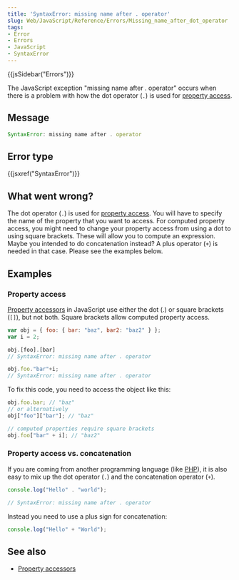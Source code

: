 ```yaml
---
title: 'SyntaxError: missing name after . operator'
slug: Web/JavaScript/Reference/Errors/Missing_name_after_dot_operator
tags:
- Error
- Errors
- JavaScript
- SyntaxError
---
```

{{jsSidebar("Errors")}}

The JavaScript exception "missing name after . operator" occurs when there is a
problem with how the dot operator (`.`) is used for
[property access](/en-US/docs/Web/JavaScript/Reference/Operators/Property_Accessors).

## Message

```js
SyntaxError: missing name after . operator
```

## Error type

{{jsxref("SyntaxError")}}

## What went wrong?

The dot operator (`.`) is used for
[property access](/en-US/docs/Web/JavaScript/Reference/Operators/Property_Accessors).
You will have to specify the name of the property that you want to access. For
computed property access, you might need to change your property access from
using a dot to using square brackets. These will allow you to compute an
expression. Maybe you intended to do concatenation instead? A plus operator
(`+`) is needed in that case. Please see the examples below.

## Examples

### Property access

[Property accessors](/en-US/docs/Web/JavaScript/Reference/Operators/Property_Accessors)
in JavaScript use either the dot (.) or square brackets (`[]`), but not both.
Square brackets allow computed property access.

```js example-bad
var obj = { foo: { bar: "baz", bar2: "baz2" } };
var i = 2;

obj.[foo].[bar]
// SyntaxError: missing name after . operator

obj.foo."bar"+i;
// SyntaxError: missing name after . operator
```

To fix this code, you need to access the object like this:

```js example-good
obj.foo.bar; // "baz"
// or alternatively
obj["foo"]["bar"]; // "baz"

// computed properties require square brackets
obj.foo["bar" + i]; // "baz2"
```

### Property access vs. concatenation

If you are coming from another programming language (like
[PHP](/en-US/docs/Glossary/PHP)), it is also easy to mix up the dot operator
(`.`) and the concatenation operator (`+`).

```js example-bad
console.log("Hello" . "world");

// SyntaxError: missing name after . operator
```

Instead you need to use a plus sign for concatenation:

```js example-good
console.log("Hello" + "World");
```

## See also

*   [Property accessors](/en-US/docs/Web/JavaScript/Reference/Operators/Property_Accessors)
